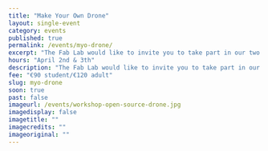 ```yaml
---
title: "Make Your Own Drone"
layout: single-event
category: events
published: true
permalink: /events/myo-drone/
excerpt: "The Fab Lab would like to invite you to take part in our two day workshop to design and  manufacture an open source drone with digitally fabricated parts"
hours: "April 2nd & 3th"
description: "The Fab Lab would like to invite you to take part in our two day workshop to design and  manufacture an open source drone with digitally fabricated parts"
fee: "€90 student/€120 adult"
slug: myo-drone
soon: true
past: false
imageurl: /events/workshop-open-source-drone.jpg
imagedisplay: false
imagetitle: ""
imagecredits: ""
imageoriginal: ""
---
```

